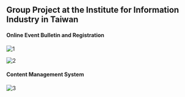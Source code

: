 ## Group Project at the Institute for Information Industry in Taiwan

#### Online Event Bulletin and Registration
![1](https://github.com/yscpeak/III_SpringBoot_Java_Project/blob/main/event1.png)

![2](https://github.com/yscpeak/III_SpringBoot_Java_Project/blob/main/event2.png)

#### Content Management System
![3](https://github.com/yscpeak/III_SpringBoot_Java_Project/blob/main/event4.png)

